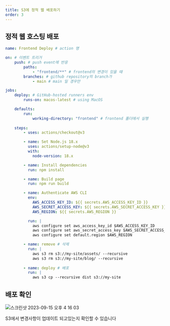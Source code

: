 ```yaml
---
title: S3에 정적 웹 배포하기
order: 3
---
```


## 정적 웹 호스팅 배포

```yaml
name: Frontend Deploy # action 명

on: # 이벤트 트리거
	push: # push event에 반응
		paths:
			- "frontend/**" # frontend의 변경이 있을 때
		branches: # github repository의 branch가
			- main # main 일 경우만

jobs:
	deploy: # GitHub-hosted runners env
		runs-on: macos-latest # using MacOS

	defaults:
		run:
			working-directory: "frontend" # frontend 폴더에서 실행
	
	steps:
		- uses: actions/checkout@v3

		- name: Set Node.js 18.x
		  uses: actions/setup-node@v3
		  with:
			node-version: 18.x

		- name: Install dependencies
		  run: npm install

		- name: Build page
		  run: npm run build

		- name: Authenticate AWS CLI
		  env:
			AWS_ACCESS_KEY_ID: ${{ secrets.AWS_ACCESS_KEY_ID }}
			AWS_SECRET_ACCESS_KEY: ${{ secrets.AWS_SECRET_ACCESS_KEY }}
			AWS_REGION: ${{ secrets.AWS_REGION }}

		  run: |
			aws configure set aws_access_key_id $AWS_ACCESS_KEY_ID
			aws configure set aws_secret_access_key $AWS_SECRET_ACCESS_KEY
			aws configure set default.region $AWS_REGION

		- name: remove # 삭제
		  run: |
			aws s3 rm s3://my-site/assets/ --recursive
			aws s3 rm s3://my-site/blog/ --recursive
		
		- name: deploy # 배포
		  run: |
			aws s3 cp --recursive dist s3://my-site
```

## 배포 확인

![스크린샷 2023-09-15 오후 4 16 03](https://github.com/Zamoca42/vue-django-blog/assets/96982072/536400d1-9c93-4e3d-845e-53e5222a1c1a)

S3에서 변경사항이 업데이트 되고있는지 확인할 수 있습니다